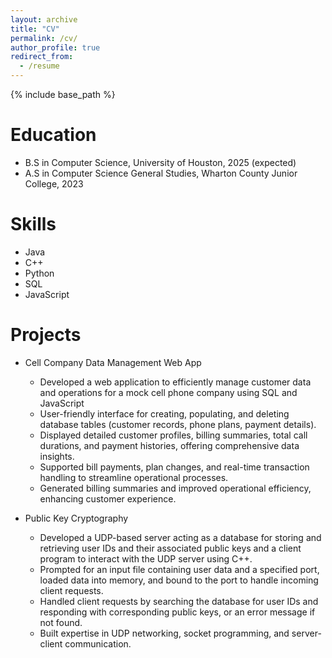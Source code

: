 ```yaml
---
layout: archive
title: "CV"
permalink: /cv/
author_profile: true
redirect_from:
  - /resume
---
```


{% include base_path %}


Education
======
* B.S in Computer Science, University of Houston, 2025 (expected)
* A.S in Computer Science General Studies, Wharton County Junior College, 2023

  
Skills
======
* Java
* C++
* Python
* SQL
* JavaScript


Projects
======
* Cell Company Data Management Web App
  - Developed a web application to efficiently manage customer data and operations for a mock cell phone company using SQL and JavaScript
  - User-friendly interface for creating, populating, and deleting database tables (customer records, phone plans, payment details).
  - Displayed detailed customer profiles, billing summaries, total call durations, and payment histories, offering comprehensive data insights.
  - Supported bill payments, plan changes, and real-time transaction handling to streamline operational processes.
  - Generated billing summaries and improved operational efficiency, enhancing customer experience.

* Public Key Cryptography
  - Developed a UDP-based server acting as a database for storing and retrieving user IDs and their associated public keys and a client program to interact with the UDP server using C++.
  - Prompted for an input file containing user data and a specified port, loaded data into memory, and bound to the port to handle incoming client requests.
  - Handled client requests by searching the database for user IDs and responding with corresponding public keys, or an error message if not found.
  - Built expertise in UDP networking, socket programming, and server-client communication.
  
